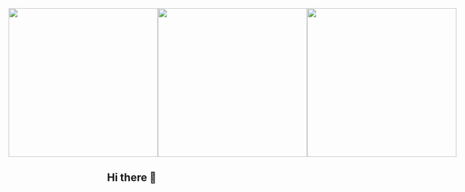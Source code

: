 <div id="header" style="display: flex; justify-content: center; align-items: center; text-align: center;">
  <img src="https://i.giphy.com/media/v1.Y2lkPTc5MGI3NjExNWdjMmxrbXM0cXo0bmZmZDBheXpucGphNjNocjNkeHpvMTc5emN6NiZlcD12MV9pbnRlcm5hbF9naWZfYnlfaWQmY3Q9Zw/ww9Z3l8wl4szKyRIro/giphy.gif" width="300"/>
  <img 
src="https://i.giphy.com/media/v1.Y2lkPTc5MGI3NjExbjdnOGZ6dW9hNmQ0NHBjNWt4amt1Yzd6azR3YjBseGlyZ2Zqd3V6MCZlcD12MV9pbnRlcm5hbF9naWZfYnlfaWQmY3Q9Zw/n3cFIPQ1IH0TZJtCuu/giphy.gif" width="300"/>
  <img src="https://i.giphy.com/media/v1.Y2lkPTc5MGI3NjExMndwenpyOTltNnlwaXY4b3dwOHhlcWxiZnY2aXcyMGllNGczend2NCZlcD12MV9pbnRlcm5hbF9naWZfYnlfaWQmY3Q9Zw/TJP7EH5i1fB2rKeWbf/giphy.gif" width="300"/>
</div>





## Hi there 👋

<!--
**qwang34ncsu/qwang34ncsu** is a ✨ _special_ ✨ repository because its `README.md` (this file) appears on your GitHub profile.

Here are some ideas to get you started:

- 🔭 I’m currently working on ...
- 🌱 I’m currently learning ...
- 👯 I’m looking to collaborate on ...
- 🤔 I’m looking for help with ...
- 💬 Ask me about ...
- 📫 How to reach me: ...
- 😄 Pronouns: ...
- ⚡ Fun fact: ...
-->
